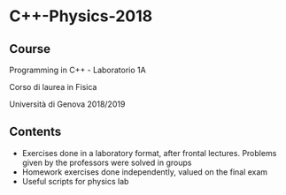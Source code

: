 # C++-Physics-2018
## Course
Programming in C++ - Laboratorio 1A

Corso di laurea in Fisica

Università di Genova 2018/2019 

## Contents
+ Exercises done in a laboratory format, after frontal lectures. Problems given by the professors were solved in groups
+ Homework exercises done independently, valued on the final exam
+ Useful scripts for physics lab
